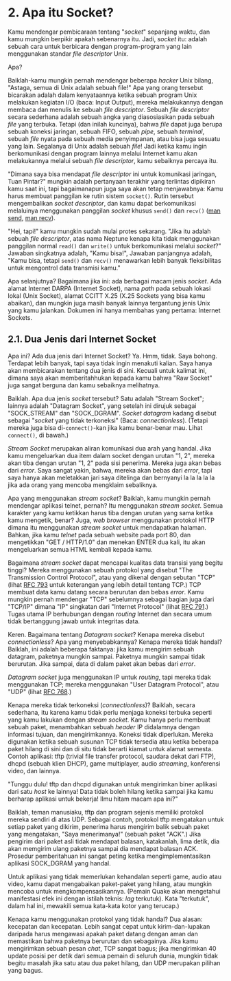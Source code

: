 # 2. Apa itu Socket?

Kamu mendengar pembicaraan tentang "_socket_" sepanjang waktu, dan kamu mungkin
berpikir apakah sebenarnya itu. Jadi, _socket_ itu: adalah sebuah cara untuk
berbicara dengan program-program yang lain menggunakan standar _file descriptor_
Unix.

Apa?

Baiklah-kamu mungkin pernah mendengar beberapa _hacker_ Unix bilang, "Astaga,
semua di Unix adalah sebuah file!" Apa yang orang tersebut bicarakan adalah
dalam kenyataannya ketika sebuah program Unix melakukan kegiatan I/O (baca:
Input Output), mereka melakukannya dengan membaca dan menulis ke sebuah _file
descriptor_. Sebuah _file descriptor_ secara sederhana adalah sebuah angka yang
diasosiasikan pada sebuah _file_ yang terbuka. Tetapi (dan inilah kuncinya),
bahwa _file_ dapat juga berupa sebuah koneksi jaringan, sebuah FIFO, sebuah
_pipe_, sebuah _terminal_, sebuah _file_ nyata pada sebuah media penyimpanan,
atau bisa juga sesuatu yang lain. Segalanya di Unix adalah sebuah _file_! Jadi
ketika kamu ingin berkomunikasi dengan program lainnya melalui Internet kamu
akan melakukannya melalui sebuah _file descriptor_, kamu sebaiknya percaya itu.

"Dimana saya bisa mendapat _file descriptor_ ini untuk komunikasi jaringan,
Tuan Pintar?" mungkin adalah pertanyaan terakhir yang terlintas dipikiran
kamu saat ini, tapi bagaimanapun juga saya akan tetap menjawabnya: Kamu harus
membuat panggilan ke rutin sistem `socket()`. Rutin tersebut mengembalikan
_socket descriptor_, dan kamu dapat berkomunikasi melaluinya menggunakan
panggilan _socket_ khusus `send()` dan `recv()`
([man send](http://beej.us/guide/bgnet/output/html/multipage/sendman.html),
[man recv](http://beej.us/guide/bgnet/output/html/multipage/recvman.html)).

"Hei, tapi!" kamu mungkin sudah mulai protes sekarang. "Jika itu adalah sebuah
_file descriptor_, atas nama Neptune kenapa kita tidak menggunakan panggilan
normal `read()` dan `write()` untuk berkomunikasi melalui _socket_?" Jawaban
singkatnya adalah, "Kamu bisa!", Jawaban panjangnya adalah, "Kamu bisa, tetapi
`send()` dan `recv()` menawarkan lebih banyak fleksibilitas untuk mengontrol
data transmisi kamu."

Apa selanjutnya? Bagaimana jika ini: ada berbagai macam jenis _socket_. Ada
alamat Internet DARPA (Internet Socket), nama _path_ pada sebuah lokasi lokal
(Unix Socket), alamat CCITT X.25 (X.25 Sockets yang bisa kamu abaikan), dan
mungkin juga masih banyak lainnya tergantung jenis Unix yang kamu jalankan.
Dokumen ini hanya membahas yang pertama: Internet Sockets.

## 2.1. Dua Jenis dari Internet Socket

Apa ini? Ada dua jenis dari Internet Socket? Ya. Hmm, tidak. Saya bohong.
Terdapat lebih banyak, tapi saya tidak ingin menakuti kalian. Saya hanya
akan membicarakan tentang dua jenis di sini. Kecuali untuk kalimat ini, dimana
saya akan memberitahhukan kepada kamu bahwa "Raw Socket" juga sangat berguna
dan kamu sebaiknya melihatnya.

Baiklah. Apa dua jenis _socket_ tersebut? Satu adalah "Stream Socket"; lainnya
adalah "Datagram Socket", yang setelah ini dirujuk sebagai "SOCK_STREAM" dan
"SOCK_DGRAM". _Socket datagram_ kadang disebut sebagai "_socket_ yang tidak
terkoneksi" (Baca: _connectionless_). (Tetapi mereka juga bisa
di-`connect()`-kan jika kamu benar-benar mau. Lihat `connect()`, di bawah.)

_Stream Socket_ merupakan aliran komunikasi dua arah yang handal. Jika kamu
mengeluarkan dua item dalam socket dengan urutan "1, 2", mereka akan tiba
dengan urutan "1, 2" pada sisi penerima. Mereka juga akan bebas dari _error_.
Saya sangat yakin, bahwa, mereka akan bebas dari _error_, tapi saya hanya
akan meletakkan jari saya ditelinga dan bernyanyi la la la la la jika ada
orang yang mencoba mengklaim sebaliknya.

Apa yang menggunakan _stream socket_? Baiklah, kamu mungkin pernah mendengar
aplikasi telnet, pernah? Itu menggunakan _stream socket_. Semua karakter yang
kamu ketikkan harus tiba dengan urutan yang sama ketika kamu mengetik, benar?
Juga, _web browser_ menggunakan protokol HTTP dimana itu menggunakan _stream
socket_ untuk mendapatkan halaman. Bahkan, jika kamu _telnet_ pada sebuah
website pada port 80, dan mengetikkan "GET / HTTP/1.0" dan menekan ENTER dua
kali, itu akan mengeluarkan semua HTML kembali kepada kamu.

Bagaimana _stream socket_ dapat mencapai kualitas data transisi yang begitu
tinggi? Mereka menggunakan sebuah protokol yang disebut "The Transmission
Control Protocol", atau yang dikenal dengan sebutan "TCP" (lihat
[RFC 793](http://tools.ietf.org/html/rfc793) untuk keterangan yang lebih
detail tentang TCP.) TCP membuat data kamu datang secara berurutan dan bebas
_error_. Kamu mungkin pernah mendengar "TCP" sebelumnya sebagai bagian juga
dari "TCP/IP" dimana "IP" singkatan dari "Internet Protocol" (lihat
[RFC 791](http://tools.ietf.org/html/rfc791).) Tugas utama IP berhubungan
dengan _routing_ Internet dan secara umum tidak bertanggung jawab untuk
integritas data.

Keren. Bagaimana tentang _Datagram socket_? Kenapa mereka disebut
_connectionless_? Apa yang menyebabkannya? Kenapa mereka tidak handal? Baiklah,
ini adalah beberapa faktanya: jika kamu mengirim sebuah datagram, paketnya
mungkin sampai. Paketnya mungkin sampai tidak berurutan. Jika sampai, data di
dalam paket akan bebas dari _error_.

_Datagram socket_ juga menggunakan IP untuk _routing_, tapi mereka tidak
menggunakan TCP; mereka menggunakan "User Datagram Protocol", atau "UDP" (lihat
[RFC 768](http://tools.ietf.org/html/rfc768).)

Kenapa mereka tidak terkoneksi (_connectionless_)? Baiklah, secara sederhana,
itu karena kamu tidak perlu menjaga koneksi terbuka seperti yang kamu lakukan
dengan _stream socket_. Kamu hanya perlu membuat sebuah paket, menambahkan
sebuah _header_ IP didalamnya dengan informasi tujuan, dan mengirimkannya.
Koneksi tidak diperlukan. Mereka digunakan ketika sebuah susunan TCP tidak
tersedia atau ketika beberapa paket hilang di sini dan di situ tidak berarti
kiamat untuk alamat semesta. Contoh aplikasi: tftp (trivial file transfer
protocol, saudara dekat dari FTP), dhcpd (sebuah klien DHCP), game multiplayer,
audio _streaming_, konferensi video, dan lainnya.

"Tunggu dulu! tftp dan dhcpd digunakan untuk mengirimkan biner aplikasi dari
satu _host_ ke lainnya! Data tidak boleh hilang ketika sampai jika kamu berharap
aplikasi untuk bekerja! Ilmu hitam macam apa ini?"

Baiklah, teman manusiaku, tftp dan program sejenis memiliki protokol mereka
sendiri di atas UDP. Sebagai contoh, protokol tftp mengatakan untuk setiap
paket yang dikirim, penerima harus mengirim balik sebuah paket yang mengatakan,
"Saya menerimanya!" (sebuah paket "ACK".) Jika pengirim dari paket asli tidak
mendapat balasan, katakanlah, lima detik, dia akan memgirim ulang paketnya
sampai dia mendapat balasan ACK. Prosedur pemberitahuan ini sangat peting
ketika mengimplementasikan aplikasi SOCK_DGRAM yang handal.

Untuk aplikasi yang tidak memerlukan kehandalan seperti game, audio atau
video, kamu dapat mengabaikan paket-paket yang hilang, atau mungkin mencoba
untuk mengkompensasikannya. (Pemain Quake akan mengetahui manifestasi efek
ini dengan istilah teknis: _lag_ terkutuk). Kata "terkutuk", dalam hal ini,
mewakili semua kata-kata kotor yang terucap.)

Kenapa kamu menggunakan protokol yang tidak handal? Dua alasan: kecepatan dan
kecepatan. Lebih sangat cepat untuk kirim-dan-lupakan daripada harus mengawasi
apakah paket datang dengan aman dan memastikan bahwa paketnya berurutan dan
sebagainya. Jika kamu mengirimkan sebuah pesan _chat_, TCP sangat bagus; jika
mengirimkan 40 update posisi per detik dari semua pemain di seluruh dunia,
mungkin tidak begitu masalah jika satu atau dua paket hilang, dan UDP merupakan
pilihan yang bagus.